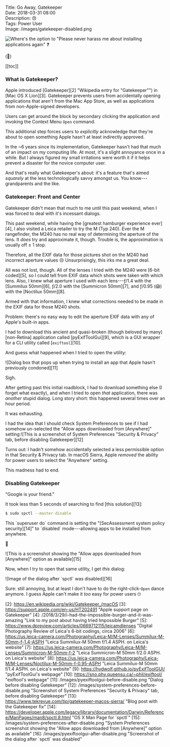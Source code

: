 Title: Go Away, Gatekeeper  
Date: 2018-03-31 08:00  
Description: 😠  
Tags: Power User  
Image: /images/gatekeeper-disabled.png  

![Where's the option to "Please never harass me about installing applications again" ❓][1] <!-- {figcaption:.hidden} -->

(🤬)

[[toc]]

### What is Gatekeeper?

Apple introduced [Gatekeeper][2] "Wikipedia entry for \"Gatekeeper\"") in [Mac OS X Lion][3]. Gatekeeper prevents users from accidentally opening applications that aren't from the Mac App Store, as well as applications from non-Apple-signed developers.

Users can get around the block by secondary clicking the application and invoking the Context Menu `Open` command.

This additional step forces users to *explicitly* acknowledge that they're about to open something Apple hasn't at least indirectly approved.

In the ~6 years since its implementation, Gatekeeper hasn't had that much of an impact on my computing life. At most, it's a slight annoyance once in a while. But I always figured my small irritations were worth it if it helps prevent a disaster for the novice computer user.

And that's really what Gatekeeper's about: it's a feature that's aimed *squarely* at the less technologically savvy amongst us. You know---grandparents and the like.

### Gatekeeper: Front and Center

Gatekeeper didn't mean that much to me until this past weekend, when I was forced to deal with it's incessant dialogs.

This past weekend, while having the [greatest hamburger experience ever][4], I also visited a Leica retailer to try the M (Typ 240). Ever the M rangefinder, the M240 has no real way of determining the aperture of the lens. It *does* try and approximate it, though. Trouble is, the approximation is usually off ± 1 stop.

Therefore, all the EXIF data for those pictures shot on the M240 had incorrect aperture values 😒 Unsurprisingly, this irks me a great deal.
	
All was not lost, though. All of the lenses I tried with the M240 were [6-bit coded][5], so I could tell from EXIF data which shots were taken with which lens. Also, I knew what aperture I used with each lens---ƒ/1.4 with the [Summilux 50mm][6], ƒ/2.0 with the [Summicron 50mm][7], and ƒ/0.95 (😱) with the [Noctilux 50mm][8].
	
Armed with that information, I knew what corrections needed to be made in the EXIF data for those M240 shots.
	
Problem: there's no easy way to edit the aperture EXIF data with any of Apple's built-in apps.

I had to download this ancient and quasi-broken (though beloved by many) [non-Retina] application called [pyExifToolGui][9], which is a GUI wrapper for a CLI utility called [`exiftool`][10].

And guess what happened when I tried to open the utility:

![Dialog box that pops up when trying to install an app that Apple hasn't previously condoned][11] <!-- {figcaption:.hidden} -->

Sigh.

After getting past this initial roadblock, I had to download something else (I forget what exactly), and when I tried to open *that* application, there was *another* stupid dialog. Long story short: this happened several times over an hour period.

It was exhausting.

I had the idea that I should check System Preferences to see if I had somehow un-selected the "Allow apps downloaded from [Anywhere]" setting:![This is a screenshot of System Preferences "Security & Privacy" tab, before disabling Gatekeeper][12] <!-- {figcaption:.hidden} -->

Turns out: I hadn't somehow accidentally selected a less permissible option in that Security & Privacy tab. In macOS Sierra, Apple *removed* the ability for power users to select the "Anywhere" setting. 

This madness had to end.

### Disabling Gatekeeper

"Google is your friend."

It took less than 5 seconds of searching to find [this solution][13]:

```bash
$ sudo spctl --master-disable
```

This \`superuser do\` command is setting the "[SecAssessment system policy security][14]" to \`disabled\` mode---allowing apps to be installed from anywhere.

🎉

![This is a screenshot showing the \"Allow apps downloaded from \[Anywhere\]\" option as available][15]

Now, when I try to open that same utility, I get *this* dialog:

![Image of the dialog after \`spctl\` was disabled][16] <!-- {figcaption:.hidden} -->

Sure: still annoying, but at least I don't have to do the right-click-`Open` dance anymore. I guess Apple can't make it *too* easy for power users 🙄

[1]: /images/pyexiftoolgui-before-disable.png "Screenshot of macOS System Preferences Security Pane, with Gatekeeper disabled"
[2]: https://en.wikipedia.org/wiki/Gatekeeper_(macOS
[3]: https://support.apple.com/en-us/HT202491 "Apple support page on Gatekeeper"
[4]: /2018/3/29/i-had-the-impossible-burger-and-it-was-amazing "Link to my post about having tried Impossible Burger"
[5]: https://www.dpreview.com/articles/0669712115/leicamdlenses "Digital Photography Review of Leica's 6-bit codings, circa 2006"
[6]: https://us.leica-camera.com/Photography/Leica-M/M-Lenses/Summilux-M-50mm-f-1.4-ASPH "Leica Summilux-M 50mm f/1.4 ASPH. on Leica's website"
[7]: https://us.leica-camera.com/Photography/Leica-M/M-Lenses/Summicron-M-50mm-f-2 "Leica Summicron-M 50mm f/2.0 ASPH. on Leica's website"
[8]: https://us.leica-camera.com/Photography/Leica-M/M-Lenses/Noctilux-M-50mm-f-0.95-ASPH "Leica Summilux-M 50mm f/1.4 ASPH. on Leica's website"
[9]: https://hvdwolf.github.io/pyExifToolGUI/ "pyExifToolGui's webpage"
[10]: https://sno.phy.queensu.ca/~phil/exiftool/ "exiftool's webpage"
[11]: /images/pyexiftoolgui-before-disable.png "Dialog before disabling Gatekeeper"
[12]: /images/system-preferences-before-disable.png "Screenshot of System Preferences \"Security & Privacy\" tab, before disabling Gatekeeper"
[13]: https://www.tekrevue.com/tip/gatekeeper-macos-sierra/ "Blog post with the Gatekeeper fix"
[14]: https://developer.apple.com/legacy/library/documentation/Darwin/Reference/ManPages/man8/spctl.8.html "OS X Man Page for \`spctl\`"
[15]: /images/system-preferences-after-disable.png "System Preferences screenshot showing the \"Allow apps downloaded from \[Anywhere\]\" option as available"
[16]: /images/pyexiftoolgui-after-disable.png "Screenshot of the dialog after \`spctl\` was disabled"